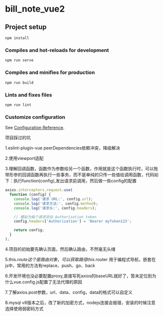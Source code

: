 # bill_note_vue2

## Project setup

```
npm install
```

### Compiles and hot-reloads for development

```
npm run serve
```

### Compiles and minifies for production

```
npm run build
```

### Lints and fixes files

```
npm run lint
```

### Customize configuration

See [Configuration Reference](https://cli.vuejs.org/config/).

项目踩过的坑

1.eslint-plugin-vue     peerDependencies依赖冲突，降级解决

2.使用viewport适配

3.理解回调函数，函数作为参数给另一个函数，作用就是这个函数执行时，可以拖带形参的回调函数再执行一些事务，而不是单纯的只传一些值给调用函数，代码如下：执行function(config),发出请求前调用，然后做一些config的配置

```javascript
axios.interceptors.request.use(
  function (config) {
    console.log('请求 URL:', config.url);
    console.log('请求方法:', config.method);
    console.log('请求头:', config.headers);

    // 模拟为每个请求添加 Authorization token
    config.headers['Authorization'] = 'Bearer myToken123';

    return config;
  }
);
```

4.项目的初始要先确认页面，然后确认路由，不然毫无头绪

5.this.$route 这个是路由对象，可以获取路径
this.$router 用于编程式导航，嵌套在js中，常用的方法有replace、push、go、back

6.开发环境也没必要配置proxy,直接写死axios的baseURL就好了，暂未定位到为什么vue.config.js配置了无法代理的原因

7.了解axios.post参数，url、data、config，data的格式可以自定义

8.mysql v8版本之后，改了新的加密方式，nodejs连接会报错，安装的时候注意选择使用弱密码方式
